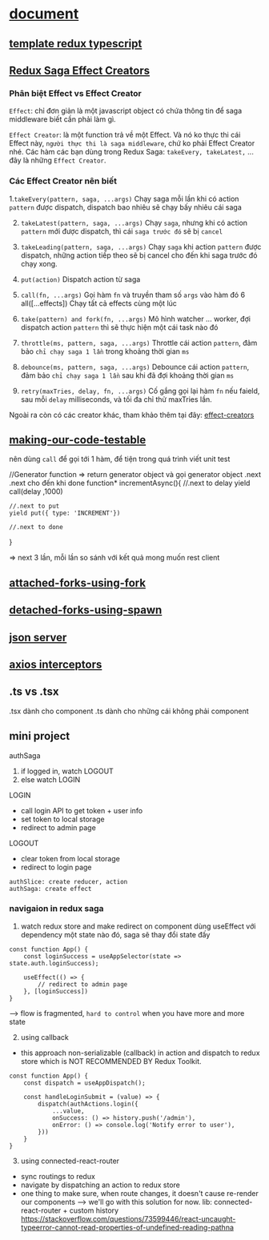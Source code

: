 # [document](https://redux.js.org/usage/usage-with-typescript)

## [template redux typescript](https://github.com/reduxjs/cra-template-redux-typescript)

## [Redux Saga Effect Creators](https://redux-saga.js.org/docs/api/#effect-creators)

### Phân biệt Effect vs Effect Creator 
`Effect`: chỉ đơn giản là một javascript object có chứa thông tin để saga middleware biết cần phải làm gì. 

`Effect Creator`: là một function trả về một Effect. Và nó ko thực thi cái Effect này, `người thực thi là saga middleware`, chứ ko phải Effect Creator nhé. 
Các hàm các bạn dùng trong Redux Saga: `takeEvery, takeLatest,` ... đây là những `Effect Creator`. 

### Các Effect Creator nên biết 
1.`takeEvery(pattern, saga, ...args)` Chạy saga mỗi lần khi có action `pattern` được dispatch, dispatch bao nhiêu sẽ chạy bấy nhiêu cái saga 

2. `takeLatest(pattern, saga, ...args)` Chạy `saga`, nhưng khi có action `pattern` mới được dispatch, thì cái `saga trước đó` sẽ bị `cancel`

3. `takeLeading(pattern, saga, ...args)` Chạy `saga` khi action `pattern` được dispatch, những action tiếp theo sẽ bị cancel cho đến khi saga trước đó chạy xong. 

4. `put(action)` Dispatch action từ saga 

5. `call(fn, ...args)` Gọi hàm `fn` và truyền tham số `args` vào hàm đó 6 all([...effects]) Chạy tất cả effects cùng một lúc 

7. `take(pattern) and fork(fn, ...args)` Mô hình watcher ... worker, đợi dispatch action `pattern` thì sẽ thực hiện một cái task nào đó 

8. `throttle(ms, pattern, saga, ...args)` Throttle cái action `pattern`, đảm bảo `chỉ chạy saga 1 lần` trong khoảng thời gian `ms` 

9. `debounce(ms, pattern, saga, ...args)` Debounce cái action `pattern`, đảm bảo `chỉ chạy saga 1 lần` sau khi đã đợi khoảng thời gian `ms` 

10. `retry(maxTries, delay, fn, ...args)` Cố gắng gọi lại hàm `fn` nếu faield, sau mỗi `delay` milliseconds, và tối đa chỉ thử maxTries lần. 


Ngoài ra còn có các creator khác, tham khảo thêm tại đây: [effect-creators](https://redux-saga.js.org/docs/api#effect-creators)

## [making-our-code-testable](https://redux-saga.js.org/docs/introduction/BeginnerTutorial/#making-our-code-testable)
nên dùng `call` để gọi tới 1 hàm, để tiện trong quá trình viết unit test

//Generator function => return generator object và gọi generator object .next .next cho đến khi done
function* incrementAsync(){
    //.next to delay
    yield call(delay ,1000)

    //.next to put
    yield put({ type: 'INCREMENT'})

    //.next to done
}

=> next 3 lần, mỗi lần so sánh với kết quả mong muốn
rest client
## [attached-forks-using-fork](https://redux-saga.js.org/docs/advanced/ForkModel#attached-forks-using-fork)

## [detached-forks-using-spawn](https://redux-saga.js.org/docs/advanced/ForkModel#detached-forks-using-spawn)

## [json server](https://github.com/typicode/json-server)

## [axios interceptors](https://github.com/axios/axios#interceptors)

## .ts vs .tsx
.tsx dành cho component
.ts dành cho những cái không phải component


## mini project
authSaga
1. if logged in, watch LOGOUT
2. else watch LOGIN

LOGIN
- call login API to get token + user info
- set token to local storage
- redirect to admin page

LOGOUT
- clear token from local storage
- redirect to login page

```
authSlice: create reducer, action
authSaga: create effect
```

### navigaion in redux saga
1. watch redux store and make redirect on component
dùng useEffect với dependency một state nào đó, saga sẽ thay đổi state đấy

```
const function App() {
    const loginSuccess = useAppSelector(state => state.auth.loginSuccess);

    useEffect(() => {
        // redirect to admin page
    }, [loginSuccess])
}
```
--> flow is fragmented, `hard to control` when you have more and more state

2. using callback
- this approach non-serializable (callback) in action and dispatch to redux store which is NOT RECOMMENDED BY Redux Toolkit.

```
const function App() {
    const dispatch = useAppDispatch();

    const handleLoginSubmit = (value) => {
        dispatch(authActions.login({
            ...value,
            onSuccess: () => history.push('/admin'),
            onError: () => console.log('Notify error to user'),
        }))
    }
}
```

3. using connected-react-router
- sync routings to redux
- navigate by dispatching an action to redux store
- one thing to make sure, when route changes, it doesn't cause re-render our components
--> we'll go with this solution for now.
lib: connected-react-router + custom history
https://stackoverflow.com/questions/73599446/react-uncaught-typeerror-cannot-read-properties-of-undefined-reading-pathna